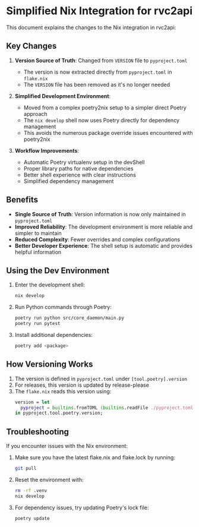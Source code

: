# Simplified Nix Integration for rvc2api

This document explains the changes to the Nix integration in rvc2api:

## Key Changes

1. **Version Source of Truth**: Changed from `VERSION` file to `pyproject.toml`
   - The version is now extracted directly from `pyproject.toml` in `flake.nix`
   - The `VERSION` file has been removed as it's no longer needed

2. **Simplified Development Environment**:
   - Moved from a complex poetry2nix setup to a simpler direct Poetry approach
   - The `nix develop` shell now uses Poetry directly for dependency management
   - This avoids the numerous package override issues encountered with poetry2nix

3. **Workflow Improvements**:
   - Automatic Poetry virtualenv setup in the devShell
   - Proper library paths for native dependencies
   - Better shell experience with clear instructions
   - Simplified dependency management

## Benefits

- **Single Source of Truth**: Version information is now only maintained in `pyproject.toml`
- **Improved Reliability**: The development environment is more reliable and simpler to maintain
- **Reduced Complexity**: Fewer overrides and complex configurations
- **Better Developer Experience**: The shell setup is automatic and provides helpful information

## Using the Dev Environment

1. Enter the development shell:
   ```bash
   nix develop
   ```

2. Run Python commands through Poetry:
   ```bash
   poetry run python src/core_daemon/main.py
   poetry run pytest
   ```

3. Install additional dependencies:
   ```bash
   poetry add <package>
   ```

## How Versioning Works

1. The version is defined in `pyproject.toml` under `[tool.poetry].version`
2. For releases, this version is updated by release-please
3. The `flake.nix` reads this version using:
   ```nix
   version = let
     pyproject = builtins.fromTOML (builtins.readFile ./pyproject.toml);
   in pyproject.tool.poetry.version;
   ```

## Troubleshooting

If you encounter issues with the Nix environment:

1. Make sure you have the latest flake.nix and flake.lock by running:
   ```bash
   git pull
   ```

2. Reset the environment with:
   ```bash
   rm -rf .venv
   nix develop
   ```

3. For dependency issues, try updating Poetry's lock file:
   ```bash
   poetry update
   ```
